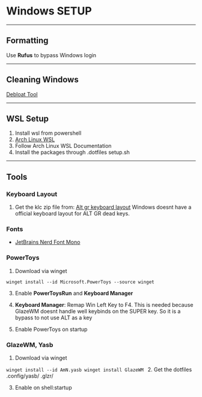 # Windows SETUP
--- 
## Formatting

Use **Rufus** to bypass Windows login

---
## Cleaning Windows

[Debloat Tool](https://github.com/LeDragoX/Win-Debloat-Toolswsl)

---
## WSL Setup

1. Install wsl from powershell
2. [Arch Linux WSL](https://github.com/yuk7/ArchWSL)
3. Follow Arch Linux WSL Documentation
4. Install the packages through .dotfiles setup.sh

---
## Tools

### Keyboard Layout

1. Get the klc zip file from: [Alt gr keyboard layout](https://github.com/thomasfaingnaert/win-us-intl-altgr)
Windows doesnt have a official keyboard layout for ALT GR dead keys.

### Fonts

- [JetBrains Nerd Font Mono](https://www.nerdfonts.com/)

### PowerToys

1. Download via winget

`winget install --id Microsoft.PowerToys --source winget`

3. Enable **PowerToysRun** and **Keyboard Manager**

4. **Keyboard Manager**: Remap Win Left Key to F4. This is needed because GlazeWM doesnt handle well keybinds on the SUPER key. So it is a bypass to not use ALT as a key

5. Enable PowerToys on startup 

### GlazeWM, Yasb

1. Download via winget

`winget install --id AmN.yasb
winget install GlazeWM
`
2. Get the dotfiles .config/yasb/ .glzr/

3. Enable on shell:startup
